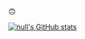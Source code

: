 
🙃

[![null's GitHub stats](https://github-readme-stats.vercel.app/api?username=github0null&show_icons=true&theme=vue)](https://github.com/github0null)
